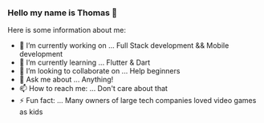 ### Hello my name is Thomas 👋


Here is some information about me:

- 🔭 I’m currently working on ... Full Stack development && Mobile development
- 🌱 I’m currently learning ... Flutter & Dart
- 👯 I’m looking to collaborate on ... Help beginners 
- 💬 Ask me about ... Anything!
- 📫 How to reach me: ... Don't care about that
- ⚡ Fun fact: ... Many owners of large tech companies loved video games as kids
